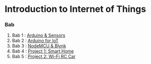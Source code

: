 # Introduction to Internet of Things

### Bab
1. Bab 1 : [Arduino & Sensors](/basic)
2. Bab 2 : [Arduino for IoT](/basic2)
3. Bab 3 : [NodeMCU & Blynk](#)
4. Bab 4 : [Project 1: Smart Home](#)
5. Bab 5 : [Project 2: Wi-Fi RC Car](#)
